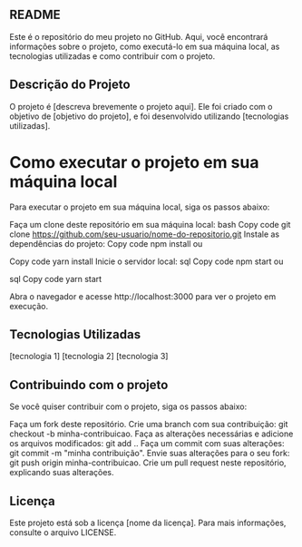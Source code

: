 
## README

Este é o repositório do meu projeto no GitHub. Aqui, você encontrará informações sobre o projeto, como executá-lo em sua máquina local, as tecnologias utilizadas e como contribuir com o projeto.

## Descrição do Projeto
O projeto é [descreva brevemente o projeto aqui]. Ele foi criado com o objetivo de [objetivo do projeto], e foi desenvolvido utilizando [tecnologias utilizadas].

# Como executar o projeto em sua máquina local
Para executar o projeto em sua máquina local, siga os passos abaixo:

Faça um clone deste repositório em sua máquina local:
bash
Copy code
git clone https://github.com/seu-usuario/nome-do-repositorio.git
Instale as dependências do projeto:
Copy code
npm install
ou

Copy code
yarn install
Inicie o servidor local:
sql
Copy code
npm start
ou

sql
Copy code
yarn start

Abra o navegador e acesse http://localhost:3000 para ver o projeto em execução.

## Tecnologias Utilizadas
[tecnologia 1]
[tecnologia 2]
[tecnologia 3]

## Contribuindo com o projeto

Se você quiser contribuir com o projeto, siga os passos abaixo:

Faça um fork deste repositório.
Crie uma branch com sua contribuição: git checkout -b minha-contribuicao.
Faça as alterações necessárias e adicione os arquivos modificados: git add ..
Faça um commit com suas alterações: git commit -m "minha contribuição".
Envie suas alterações para o seu fork: git push origin minha-contribuicao.
Crie um pull request neste repositório, explicando suas alterações.

## Licença
Este projeto está sob a licença [nome da licença]. Para mais informações, consulte o arquivo LICENSE.
